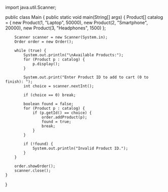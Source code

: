 import java.util.Scanner;

public class Main {
    public static void main(String[] args) {
        Product[] catalog = {
            new Product(1, "Laptop", 50000),
            new Product(2, "Smartphone", 20000),
            new Product(3, "Headphones", 1500)
        };

        Scanner scanner = new Scanner(System.in);
        Order order = new Order();

        while (true) {
            System.out.println("\nAvailable Products:");
            for (Product p : catalog) {
                p.display();
            }

            System.out.print("Enter Product ID to add to cart (0 to finish): ");
            int choice = scanner.nextInt();

            if (choice == 0) break;

            boolean found = false;
            for (Product p : catalog) {
                if (p.getId() == choice) {
                    order.addProduct(p);
                    found = true;
                    break;
                }
            }

            if (!found) {
                System.out.println("Invalid Product ID.");
            }
        }

        order.showOrder();
        scanner.close();
    }
}


